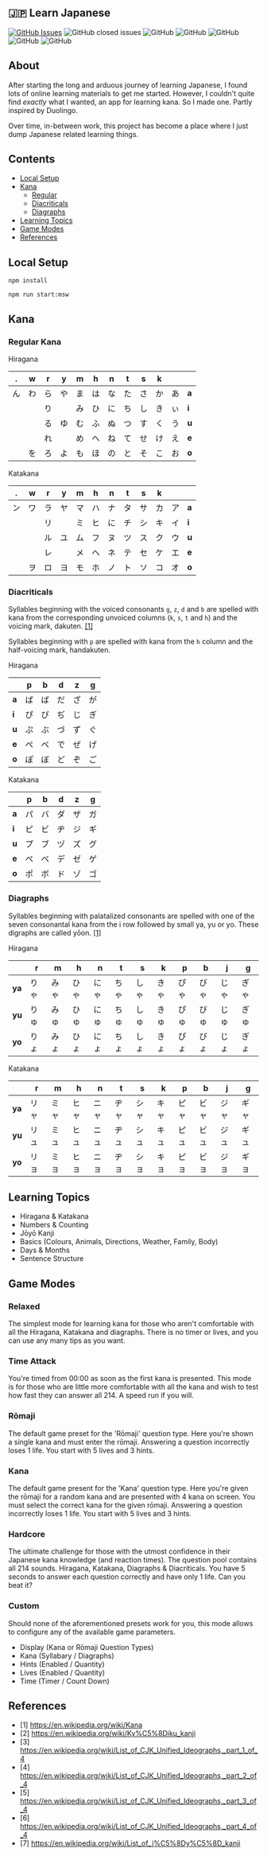 ## :jp: Learn Japanese

[![GitHub Issues](https://img.shields.io/github/issues/TomPlum/learn-japanese.svg)](https://github.com/TomPlum/learn-japanese/issues)
![GitHub closed issues](https://img.shields.io/github/issues-closed/TomPlum/learn-japanese?color=brightgreen)
![GitHub](https://img.shields.io/github/license/TomPlum/learn-japanese?color=informational)
![GitHub](https://img.shields.io/badge/statement-98%25-success)
![GitHub](https://img.shields.io/badge/branch-97%25-success)
![GitHub](https://img.shields.io/badge/function-97%25-success)
![GitHub](https://img.shields.io/badge/line-98%25-success)

## About

After starting the long and arduous journey of learning Japanese, I found lots of online learning materials to get me started.
However, I couldn't quite find _exactly_ what I wanted, an app for learning kana. So I made one. Partly inspired by Duolingo.

Over time, in-between work, this project has become a place where I just dump Japanese related learning things.

## Contents

-   [Local Setup](#local-setup)
-   [Kana](#kana)
    -   [Regular](#regular-kana)
    -   [Diacriticals](#diacriticals)
    -   [Diagraphs](#diagraphs)
-   [Learning Topics](#learning-topics)
-   [Game Modes](#game-modes)
-   [References](#references)

## Local Setup

`npm install`

`npm run start:msw`

## Kana

### Regular Kana

Hiragana

| .   | w   | r   | y   | m   | h   | n   | t   | s   | k   |     |       |
| --- | --- | --- | --- | --- | --- | --- | --- | --- | --- | --- | ----- |
| ん  | わ  | ら  | や  | ま  | は  | な  | た  | さ  | か  | あ  | **a** |
|     |     | り  |     | み  | ひ  | に  | ち  | し  | き  | ぃ  | **i** |
|     |     | る  | ゆ  | む  | ふ  | ぬ  | つ  | す  | く  | う  | **u** |
|     |     | れ  |     | め  | へ  | ね  | て  | せ  | け  | え  | **e** |
|     | を  | ろ  | よ  | も  | ほ  | の  | と  | そ  | こ  | お  | **o** |

Katakana

| .   | w   | r   | y   | m   | h   | n   | t   | s   | k   |     |       |
| --- | --- | --- | --- | --- | --- | --- | --- | --- | --- | --- | ----- |
| ン  | ワ  | ラ  | ヤ  | マ  | ハ  | ナ  | タ  | サ  | カ  | ア  | **a** |
|     |     | リ  |     | ミ  | ヒ  | に  | チ  | シ  | キ  | イ  | **i** |
|     |     | ル  | ユ  | ム  | フ  | ヌ  | ツ  | ス  | ク  | ウ  | **u** |
|     |     | レ  |     | メ  | ヘ  | ネ  | テ  | セ  | ケ  | エ  | **e** |
|     | ヲ  | ロ  | ヨ  | モ  | ホ  | ノ  | ト  | ソ  | コ  | オ  | **o** |

### Diacriticals

Syllables beginning with the voiced consonants `g`, `z`, `d` and `b` are spelled with kana from the corresponding
unvoiced columns (`k`, `s`, `t` and `h`) and the voicing mark, dakuten. [[1]](#1)

Syllables beginning with `p` are spelled with kana from the `h` column and the half-voicing mark, handakuten.

Hiragana

|       | p   | b   | d   | z   | g   |
| ----- | --- | --- | --- | --- | --- |
| **a** | ぱ  | ば  | だ  | ざ  | が  |
| **i** | ぴ  | び  | ぢ  | じ  | ぎ  |
| **u** | ぷ  | ぶ  | づ  | ず  | ぐ  |
| **e** | ぺ  | べ  | で  | ぜ  | げ  |
| **o** | ぽ  | ぼ  | ど  | ぞ  | ご  |

Katakana

|       | p   | b   | d   | z   | g   |
| ----- | --- | --- | --- | --- | --- |
| **a** | パ  | バ  | ダ  | ザ  | ガ  |
| **i** | ピ  | ビ  | ヂ  | ジ  | ギ  |
| **u** | プ  | ブ  | ヅ  | ズ  | グ  |
| **e** | ペ  | ベ  | デ  | ゼ  | ゲ  |
| **o** | ポ  | ボ  | ド  | ゾ  | ゴ  |

### Diagraphs

Syllables beginning with palatalized consonants are spelled with one of the seven consonantal kana from the i row
followed by small ya, yu or yo. These digraphs are called yōon. [[1]](#1)

Hiragana

|        | r    | m    | h    | n    | t    | s    | k    | p    | b    | j    | g    |
| ------ | ---- | ---- | ---- | ---- | ---- | ---- | ---- | ---- | ---- | ---- | ---- |
| **ya** | りゃ | みゃ | ひゃ | にゃ | ちゃ | しゃ | きゃ | ぴゃ | びゃ | じゃ | ぎゃ |
| **yu** | りゅ | みゅ | ひゅ | にゅ | ちゅ | しゅ | きゅ | ぴゅ | びゅ | じゅ | ぎゅ |
| **yo** | りょ | みょ | ひょ | にょ | ちょ | しょ | きょ | ぴょ | びょ | じょ | ぎょ |

Katakana

|        | r    | m    | h    | n    | t    | s    | k    | p    | b    | j    | g    |
| ------ | ---- | ---- | ---- | ---- | ---- | ---- | ---- | ---- | ---- | ---- | ---- |
| **ya** | リャ | ミャ | ヒャ | ニャ | ヂャ | シャ | キャ | ピャ | ビャ | ジャ | ギャ |
| **yu** | リュ | ミュ | ヒュ | ニュ | ヂュ | シュ | キュ | ピュ | ビュ | ジュ | ギュ |
| **yo** | リョ | ミョ | ヒョ | ニョ | ヂョ | ショ | キョ | ピョ | ビョ | ジョ | ギョ |

## Learning Topics

-   Hiragana & Katakana
-   Numbers & Counting
-   Jōyō Kanji
-   Basics (Colours, Animals, Directions, Weather, Family, Body)
-   Days & Months
-   Sentence Structure

## Game Modes

### Relaxed

The simplest mode for learning kana for those who aren't comfortable with all the Hiragana, Katakana and diagraphs.
There is no timer or lives, and you can use any many tips as you want.

### Time Attack

You're timed from 00:00 as soon as the first kana is presented. This mode is for those who are little more comfortable
with all the kana and wish to test how fast they can answer all 214. A speed run if you will.

### Rōmaji

The default game preset for the 'Rōmaji' question type. Here you're shown a single kana and must enter the rōmaji.
Answering a question incorrectly loses 1 life. You start with 5 lives and 3 hints.

### Kana

The default game present for the 'Kana' question type. Here you're given the rōmaji for a random kana and are presented
with 4 kana on screen. You must select the correct kana for the given rōmaji. Answering a question incorrectly loses
1 life. You start with 5 lives and 3 hints.

### Hardcore

The ultimate challenge for those with the utmost confidence in their Japanese kana knowledge (and reaction times).
The question pool contains all 214 sounds. Hiragana, Katakana, Diagraphs & Diacriticals. You have 5 seconds to answer
each question correctly and have only 1 life. Can you beat it?

### Custom

Should none of the aforementioned presets work for you, this mode allows to configure any of the available game
parameters.

-   Display (Kana or Rōmaji Question Types)
-   Kana (Syllabary / Diagraphs)
-   Hints (Enabled / Quantity)
-   Lives (Enabled / Quantity)
-   Time (Timer / Count Down)

## References

-   [<a id="1">1</a>] https://en.wikipedia.org/wiki/Kana
-   [<a id="2">2</a>] https://en.wikipedia.org/wiki/Ky%C5%8Diku_kanji
-   [<a id="3">3</a>] https://en.wikipedia.org/wiki/List_of_CJK_Unified_Ideographs,_part_1_of_4
-   [<a id="4">4</a>] https://en.wikipedia.org/wiki/List_of_CJK_Unified_Ideographs,_part_2_of_4
-   [<a id="5">5</a>] https://en.wikipedia.org/wiki/List_of_CJK_Unified_Ideographs,_part_3_of_4
-   [<a id="6">6</a>] https://en.wikipedia.org/wiki/List_of_CJK_Unified_Ideographs,_part_4_of_4
-   [<a id="7">7</a>] https://en.wikipedia.org/wiki/List_of_j%C5%8Dy%C5%8D_kanji
